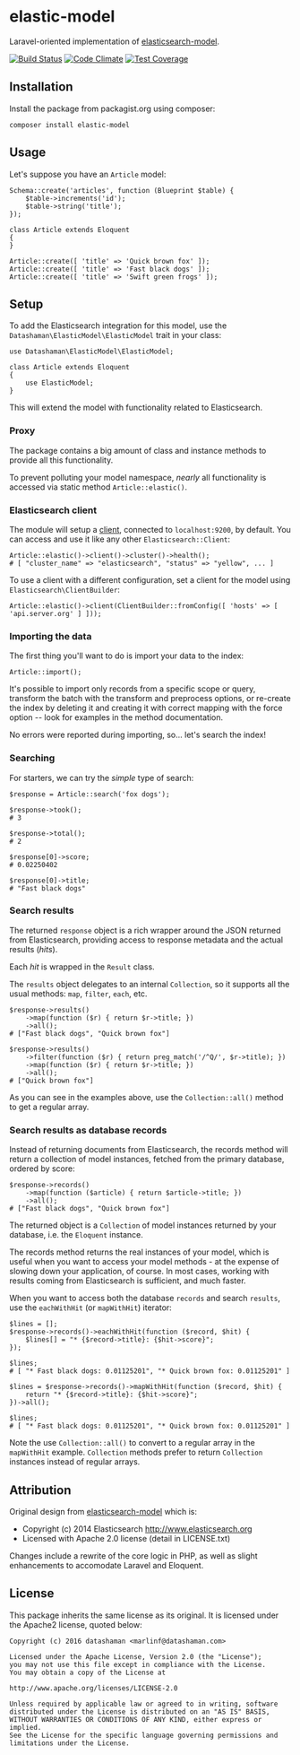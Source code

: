 # elastic-model

Laravel-oriented implementation of [elasticsearch-model](https://github.com/elastic/elasticsearch-rails/tree/master/elasticsearch-model).

[![Build Status](https://travis-ci.org/datashaman/elastic-model.svg?branch=master)](https://travis-ci.org/datashaman/elastic-model)
[![Code Climate](https://codeclimate.com/github/datashaman/elastic-model/badges/gpa.svg)](https://codeclimate.com/github/datashaman/elastic-model)
[![Test Coverage](https://codeclimate.com/github/datashaman/elastic-model/badges/coverage.svg)](https://codeclimate.com/github/datashaman/elastic-model/coverage)

## Installation

Install the package from packagist.org using composer:

    composer install elastic-model

## Usage

Let's suppose you have an `Article` model:

    Schema::create('articles', function (Blueprint $table) {
        $table->increments('id');
        $table->string('title');
    });

    class Article extends Eloquent
    {
    }

    Article::create([ 'title' => 'Quick brown fox' ]);
    Article::create([ 'title' => 'Fast black dogs' ]);
    Article::create([ 'title' => 'Swift green frogs' ]);

## Setup

To add the Elasticsearch integration for this model, use the `Datashaman\ElasticModel\ElasticModel` trait in your class:

    use Datashaman\ElasticModel\ElasticModel;

    class Article extends Eloquent
    {
        use ElasticModel;
    }

This will extend the model with functionality related to Elasticsearch.

### Proxy

The package contains a big amount of class and instance methods to provide all this functionality.

To prevent polluting your model namespace, *nearly* all functionality is accessed via static method `Article::elastic()`.

### Elasticsearch client

The module will setup a [client](https://github.com/elasticsearch/elasticsearch-ruby/tree/master/elasticsearch), connected to `localhost:9200`, by default. You can access and use it like any other `Elasticsearch::Client`:

    Article::elastic()->client()->cluster()->health();
    # [ "cluster_name" => "elasticsearch", "status" => "yellow", ... ]

To use a client with a different configuration, set a client for the model using `Elasticsearch\ClientBuilder`:

    Article::elastic()->client(ClientBuilder::fromConfig([ 'hosts' => [ 'api.server.org' ] ]));

### Importing the data

The first thing you'll want to do is import your data to the index:

    Article::import();

It's possible to import only records from a specific scope or query, transform the batch with the transform and preprocess options, or re-create the index by deleting it and creating it with correct mapping with the force option -- look for examples in the method documentation.

No errors were reported during importing, so... let's search the index!

### Searching

For starters, we can try the *simple* type of search:

    $response = Article::search('fox dogs');

    $response->took();
    # 3

    $response->total();
    # 2

    $response[0]->score;
    # 0.02250402

    $response[0]->title;
    # "Fast black dogs"

### Search results

The returned `response` object is a rich wrapper around the JSON returned from Elasticsearch, providing access to response metadata and the actual results (*hits*).

Each *hit* is wrapped in the `Result` class.

The `results` object delegates to an internal `Collection`, so it supports all the usual methods: `map`, `filter`, `each`, etc.

    $response->results()
        ->map(function ($r) { return $r->title; })
        ->all();
    # ["Fast black dogs", "Quick brown fox"]

    $response->results()
        ->filter(function ($r) { return preg_match('/^Q/', $r->title); })
        ->map(function ($r) { return $r->title; })
        ->all();
    # ["Quick brown fox"]

As you can see in the examples above, use the `Collection::all()` method to get a regular array.

### Search results as database records

Instead of returning documents from Elasticsearch, the records method will return a collection of model instances, fetched from the primary database, ordered by score:

    $response->records()
        ->map(function ($article) { return $article->title; })
        ->all();
    # ["Fast black dogs", "Quick brown fox"]

The returned object is a `Collection` of model instances returned by your database, i.e. the `Eloquent` instance.

The records method returns the real instances of your model, which is useful when you want to access your model methods - at the expense of slowing down your application, of course. In most cases, working with results coming from Elasticsearch is sufficient, and much faster.

When you want to access both the database `records` and search `results`, use the `eachWithHit` (or `mapWithHit`) iterator:

    $lines = [];
    $response->records()->eachWithHit(function ($record, $hit) {
        $lines[] = "* {$record->title}: {$hit->score}";
    });

    $lines;
    # [ "* Fast black dogs: 0.01125201", "* Quick brown fox: 0.01125201" ]

    $lines = $response->records()->mapWithHit(function ($record, $hit) {
        return "* {$record->title}: {$hit->score}";
    })->all();

    $lines;
    # [ "* Fast black dogs: 0.01125201", "* Quick brown fox: 0.01125201" ]

Note the use `Collection::all()` to convert to a regular array in the `mapWithHit` example. `Collection` methods prefer to return `Collection` instances instead of regular arrays.

## Attribution

Original design from [elasticsearch-model](https://github.com/elastic/elasticsearch-rails/tree/master/elasticsearch-model) which is:

* Copyright (c) 2014 Elasticsearch <http://www.elasticsearch.org>
* Licensed with Apache 2.0 license (detail in LICENSE.txt)

Changes include a rewrite of the core logic in PHP, as well as slight enhancements to accomodate Laravel and Eloquent.

## License

This package inherits the same license as its original. It is licensed under the Apache2 license, quoted below:

    Copyright (c) 2016 datashaman <marlinf@datashaman.com>

    Licensed under the Apache License, Version 2.0 (the "License");
    you may not use this file except in compliance with the License.
    You may obtain a copy of the License at

    http://www.apache.org/licenses/LICENSE-2.0

    Unless required by applicable law or agreed to in writing, software
    distributed under the License is distributed on an "AS IS" BASIS,
    WITHOUT WARRANTIES OR CONDITIONS OF ANY KIND, either express or implied.
    See the License for the specific language governing permissions and
    limitations under the License.
